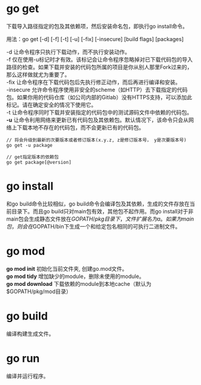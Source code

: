 # go get
下载导入路径指定的包及其依赖项，然后安装命名包，即执行go install命令。

用法：go get [-d] [-f] [-t] [-u] [-fix] [-insecure] [build flags] [packages]

-d 让命令程序只执行下载动作，而不执行安装动作。<br>
-f 仅在使用-u标记时才有效。该标记会让命令程序忽略掉对已下载代码包的导入路径的检查。如果下载并安装的代码包所属的项目是你从别人那里Fork过来的，那么这样做就尤为重要了。<br>
-fix 让命令程序在下载代码包后先执行修正动作，而后再进行编译和安装。<br>
-insecure 允许命令程序使用非安全的scheme（如HTTP）去下载指定的代码包。如果你用的代码仓库（如公司内部的Gitlab）没有HTTPS支持，可以添加此标记。请在确定安全的情况下使用它。<br>
-t 让命令程序同时下载并安装指定的代码包中的测试源码文件中依赖的代码包。<br>
**-u** 让命令利用网络来更新已有代码包及其依赖包。默认情况下，该命令只会从网络上下载本地不存在的代码包，而不会更新已有的代码包。<br>
```
// 将会升级到最新的次要版本或者修订版本(x.y.z, z是修订版本号， y是次要版本号)
go get -u package

// get指定版本的依赖包
go get package[@version]
```

# go install
和go build命令比较相似，go build命令会编译包及其依赖，生成的文件存放在当前目录下。而且go build只对main包有效，其他包不起作用。而go install对于非main包会生成静态文件放在$GOPATH/pkg目录下，文件扩展名为a。如果为main包，则会在$GOPATH/bin下生成一个和给定包名相同的可执行二进制文件。

# go mod
**go mod init** 初始化当前⽂件夹, 创建go.mod⽂件。<br>
**go mod tidy** 增加缺少的module，删除未使用的module。<br>
**go mod download** 下载依赖的module到本地cache（默认为$GOPATH/pkg/mod⽬录）

# go build
编译构建生成文件。

# go run
编译并运行程序。